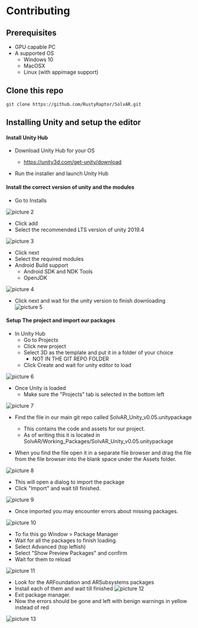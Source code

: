 # Contributing


## Prerequisites
- GPU capable PC
- A supported OS
    - Windows 10
    - MacOSX
    - Linux (with appimage support)

## Clone this repo
```
git clone https://github.com/RustyRaptor/SolvAR.git
```


## Installing Unity and setup the editor

#### Install Unity Hub

- Download Unity Hub for your OS
    - https://unity3d.com/get-unity/download

- Run the installer and launch Unity Hub

#### Install the correct version of unity and the modules

- Go to Installs

![picture 2](img/UnityHub1.png)

- Click add
- Select the recommended LTS version of unity 2019.4

![picture 3](img/UnityHub2.png)  

- Click next
- Select the required modules
- Android Build support
    - Android SDK and NDK Tools
    - OpenJDK

![picture 4](img/UnityHub3.png)  

- Click next and wait for the unity version to finish downloading
![picture 5](img/UnityHub4.png)  

#### Setup The project and import our packages

- In Unity Hub
    - Go to Projects
    - Click new project
    - Select 3D as the template and put it in a folder of your choice
        - NOT IN THE GIT REPO FOLDER
    - Click Create and wait for unity editor to load

![picture 6](img/UnityHub5.png) 


- Once Unity is loaded
    - Make sure the "Projects" tab is selected in the bottom left

![picture 7](img/UnityEditor1.png) 

- Find the file in our main git repo called SolvAR_Unity_v0.05.unitypackage
    - This contains the code and assets for our project. 
    - As of writing this it is located in SolvAR/Working_Packages/SolvAR_Unity_v0.05.unitypackage

- When you find the file open it in a separate file browser and drag the file from the file browser into the blank space under the Assets folder. 

![picture 8](img/UnityEditor2.png) 

- This will open a dialog to import the package
- Click "Import" and wait till finished.

![picture 9](img/UnityEditor3.png) 

- Once imported you may encounter errors about missing packages.

![picture 10](img/UnityEditor4.png)

- To fix this go Window > Package Manager
- Wait for all the packages to finish loading.
- Select Advanced (top leftish)
- Select "Show Preview Packages" and confirm
- Wait for them to reload

![picture 11](img/UnityEditor5.png)

- Look for the ARFoundation and ARSubsystems packages
- Install each of them and wait till finished
![picture 12](img/UnityEditor6.png)
- Exit package manager.
- Now the errors should be gone and left with benign warnings in yellow instead of red


![picture 13](img/UnityEditor7.png)